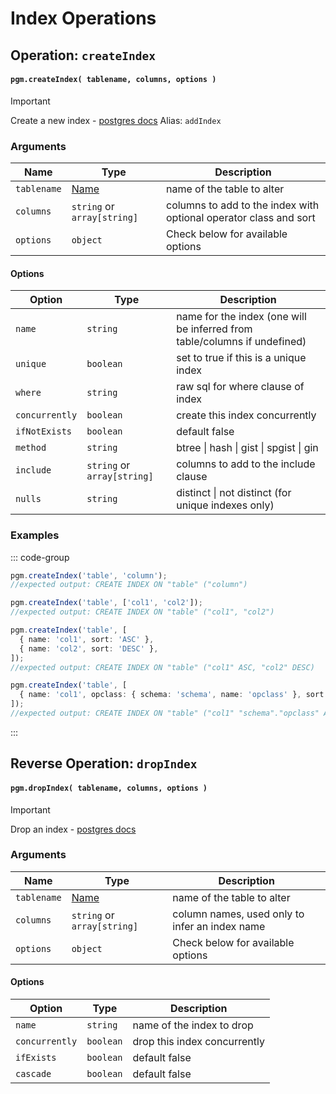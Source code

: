 # Index Operations

## Operation: `createIndex`

#### `pgm.createIndex( tablename, columns, options )`

> [!IMPORTANT]
> Create a new index - [postgres docs](http://www.postgresql.org/docs/current/static/sql-createindex.html)
> Alias: `addIndex`

### Arguments

| Name        | Type                        | Description                                                       |
| ----------- | --------------------------- | ----------------------------------------------------------------- |
| `tablename` | [Name](/migrations/#type)   | name of the table to alter                                        |
| `columns`   | `string` or `array[string]` | columns to add to the index with optional operator class and sort |
| `options`   | `object`                    | Check below for available options                                 |

#### Options

| Option         | Type                        | Description                                                               |
| -------------- | --------------------------- | ------------------------------------------------------------------------- |
| `name`         | `string`                    | name for the index (one will be inferred from table/columns if undefined) |
| `unique`       | `boolean`                   | set to true if this is a unique index                                     |
| `where`        | `string`                    | raw sql for where clause of index                                         |
| `concurrently` | `boolean`                   | create this index concurrently                                            |
| `ifNotExists`  | `boolean`                   | default false                                                             |
| `method`       | `string`                    | btree \| hash \| gist \| spgist \| gin                                    |
| `include`      | `string` or `array[string]` | columns to add to the include clause                                      |
| `nulls`        | `string`                    | distinct \| not distinct (for unique indexes only)                        |

### Examples

::: code-group

```ts [single column]
pgm.createIndex('table', 'column');
//expected output: CREATE INDEX ON "table" ("column")
```

```ts [multiple columns]
pgm.createIndex('table', ['col1', 'col2']);
//expected output: CREATE INDEX ON "table" ("col1", "col2")
```

```ts [multiple columns with options]
pgm.createIndex('table', [
  { name: 'col1', sort: 'ASC' },
  { name: 'col2', sort: 'DESC' },
]);
//expected output: CREATE INDEX ON "table" ("col1" ASC, "col2" DESC)
```

```ts [operator class]
pgm.createIndex('table', [
  { name: 'col1', opclass: { schema: 'schema', name: 'opclass' }, sort: 'ASC' },
]);
//expected output: CREATE INDEX ON "table" ("col1" "schema"."opclass" ASC)
```

:::

## Reverse Operation: `dropIndex`

#### `pgm.dropIndex( tablename, columns, options )`

> [!IMPORTANT]
> Drop an index - [postgres docs](http://www.postgresql.org/docs/current/static/sql-dropindex.html)

### Arguments

| Name        | Type                        | Description                                    |
| ----------- | --------------------------- | ---------------------------------------------- |
| `tablename` | [Name](/migrations/#type)   | name of the table to alter                     |
| `columns`   | `string` or `array[string]` | column names, used only to infer an index name |
| `options`   | `object`                    | Check below for available options              |

#### Options

| Option         | Type      | Description                  |
| -------------- | --------- | ---------------------------- |
| `name`         | `string`  | name of the index to drop    |
| `concurrently` | `boolean` | drop this index concurrently |
| `ifExists`     | `boolean` | default false                |
| `cascade`      | `boolean` | default false                |
